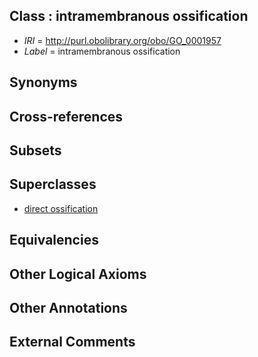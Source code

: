 
## Class : intramembranous ossification

 * *IRI* = http://purl.obolibrary.org/obo/GO_0001957
 * *Label* = intramembranous ossification

## Synonyms


## Cross-references


## Subsets


## Superclasses

 * [direct ossification](../../GO/72/GO_0036072.md)

## Equivalencies


## Other Logical Axioms


## Other Annotations


## External Comments

